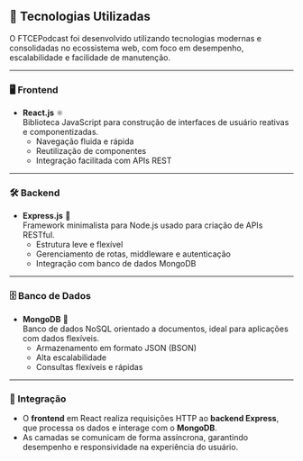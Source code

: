## 🚀 Tecnologias Utilizadas

O FTCEPodcast foi desenvolvido utilizando tecnologias modernas e consolidadas no ecossistema web, com foco em desempenho, escalabilidade e facilidade de manutenção.

---

### 🖥️ Frontend

- **React.js** ⚛️  
  Biblioteca JavaScript para construção de interfaces de usuário reativas e componentizadas.  
  - Navegação fluida e rápida
  - Reutilização de componentes
  - Integração facilitada com APIs REST

---

### 🛠️ Backend

- **Express.js** 🚂  
  Framework minimalista para Node.js usado para criação de APIs RESTful.  
  - Estrutura leve e flexível
  - Gerenciamento de rotas, middleware e autenticação
  - Integração com banco de dados MongoDB

---

### 🗄️ Banco de Dados

- **MongoDB** 🍃  
  Banco de dados NoSQL orientado a documentos, ideal para aplicações com dados flexíveis.  
  - Armazenamento em formato JSON (BSON)
  - Alta escalabilidade
  - Consultas flexíveis e rápidas

---

### 🔗 Integração

- O **frontend** em React realiza requisições HTTP ao **backend Express**, que processa os dados e interage com o **MongoDB**.
- As camadas se comunicam de forma assíncrona, garantindo desempenho e responsividade na experiência do usuário.

